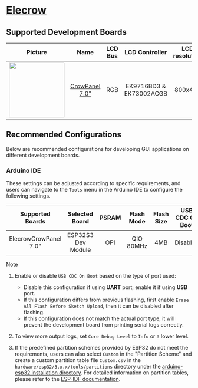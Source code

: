 # [Elecrow](https://www.elecrow.com/)

## Supported Development Boards

|                                                                 **Picture**                                                                  |                                                       **Name**                                                        | **LCD Bus** |   **LCD Controller**    | **LCD resolution** | **Touch Bus** | **Touch Controller** |
| :------------------------------------------------------------------------------------------------------------------------------------------: | :-------------------------------------------------------------------------------------------------------------------: | :---------: | :---------------------: | :----------------: | :-----------: | :------------------: |
| <img src="https://www.elecrow.com/media/catalog/product/cache/acf3559c3a3e20af42aec3d2d8cc99f6/e/s/esp32_7inch_display_1_1.png" width="150"> | [CrowPanel 7.0"](https://www.elecrow.com/esp32-display-7-inch-hmi-display-rgb-tft-lcd-touch-screen-support-lvgl.html) |     RGB     | EK9716BD3 & EK73002ACGB |      800x480       |      I2C      |        GT911         |

## Recommended Configurations

Below are recommended configurations for developing GUI applications on different development boards.

### Arduino IDE

These settings can be adjusted according to specific requirements, and users can navigate to the `Tools` menu in the Arduino IDE to configure the following settings.

|         Supported Boards          |   Selected Board   |  PSRAM   | Flash Mode | Flash Size | USB CDC On Boot |    Partition Scheme     |
|:---------------------------------:|:------------------:|:--------:|:----------:|:----------:|:---------------:|:-----------------------:|
|       ElecrowCrowPanel 7.0"       | ESP32S3 Dev Module |   OPI    | QIO 80MHz  |    4MB     |    Disabled     |     Huge App (3MB)      |

> [!NOTE]
> 1. Enable or disable `USB CDC On Boot` based on the type of port used:
>
>    * Disable this configuration if using **UART** port; enable it if using **USB** port.
>    * If this configuration differs from previous flashing, first enable `Erase All Flash Before Sketch Upload`, then it can be disabled after flashing.
>    * If this configuration does not match the actual port type, it will prevent the development board from printing serial logs correctly.
>
> 2. To view more output logs, set `Core Debug Level` to `Info` or a lower level.
> 3. If the predefined partition schemes provided by ESP32 do not meet the requirements, users can also select `Custom` in the "Partition Scheme" and create a custom partition table file `Custom.csv` in the `hardware/esp32/3.x.x/tools/partitions` directory under the [arduino-esp32 installation directory](#where-are-the-installation-directory-for-arduino-esp32-and-the-sdk-located). For detailed information on partition tables, please refer to the [ESP-IDF documentation](https://docs.espressif.com/projects/esp-idf/en/latest/esp32/api-guides/partition-tables.html).
